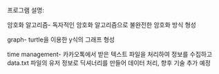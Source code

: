 프로그램 설명:

암호화 알고리즘- 독자적인 암호화 알고리즘으로 불완전한 암호화 방식 형성

graph- turtle을 이용한 y식의 그래프 형성

time management- 카카오톡에서 받은 텍스트 파일을 처리하여 정보를 수집하고 data.txt 파일의 유저 정보로 딕셔너리를 만들어 데이터 처리, 향후 기술 추가 예정
